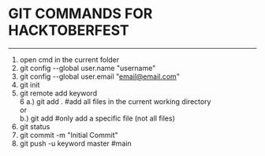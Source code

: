 <h1> GIT COMMANDS FOR HACKTOBERFEST</h1>
<hr>

1. open cmd in the current folder<br>
2. git config --global user.name "username"<br>
3. git config --global user.email "email@email.com"<br>
4. git init<br>
5. git remote add keyword <link><br>
6 a.) git add .                          #add all files in the current working directory<br>
	or<br>
   b.) git add <filename>         #only add a specific file (not all files)<br>
7. git status<br>
8. git commit -m "Initial Commit"<br>
9. git push -u keyword master   #main<br>    


  